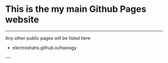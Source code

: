 # This is the my main Github Pages website
---
Any other public pages will be listed here
<ul>
  <li>electroshahs.github.io/hwoogy</li>
</ul>
---
